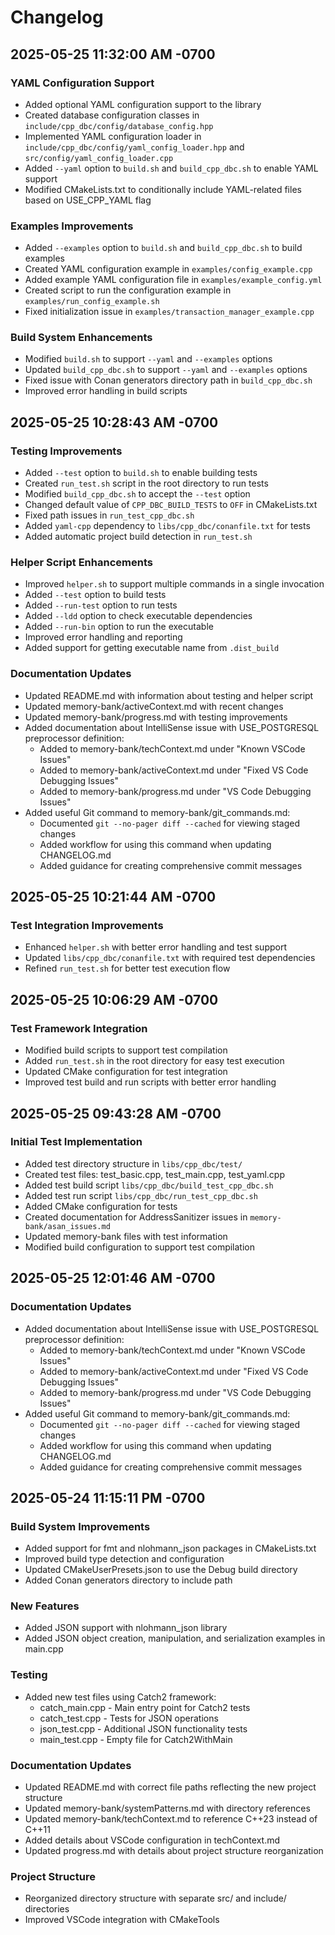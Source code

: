 # Changelog

## 2025-05-25 11:32:00 AM -0700

### YAML Configuration Support
* Added optional YAML configuration support to the library
* Created database configuration classes in `include/cpp_dbc/config/database_config.hpp`
* Implemented YAML configuration loader in `include/cpp_dbc/config/yaml_config_loader.hpp` and `src/config/yaml_config_loader.cpp`
* Added `--yaml` option to `build.sh` and `build_cpp_dbc.sh` to enable YAML support
* Modified CMakeLists.txt to conditionally include YAML-related files based on USE_CPP_YAML flag

### Examples Improvements
* Added `--examples` option to `build.sh` and `build_cpp_dbc.sh` to build examples
* Created YAML configuration example in `examples/config_example.cpp`
* Added example YAML configuration file in `examples/example_config.yml`
* Created script to run the configuration example in `examples/run_config_example.sh`
* Fixed initialization issue in `examples/transaction_manager_example.cpp`

### Build System Enhancements
* Modified `build.sh` to support `--yaml` and `--examples` options
* Updated `build_cpp_dbc.sh` to support `--yaml` and `--examples` options
* Fixed issue with Conan generators directory path in `build_cpp_dbc.sh`
* Improved error handling in build scripts

## 2025-05-25 10:28:43 AM -0700

### Testing Improvements
* Added `--test` option to `build.sh` to enable building tests
* Created `run_test.sh` script in the root directory to run tests
* Modified `build_cpp_dbc.sh` to accept the `--test` option
* Changed default value of `CPP_DBC_BUILD_TESTS` to `OFF` in CMakeLists.txt
* Fixed path issues in `run_test_cpp_dbc.sh`
* Added `yaml-cpp` dependency to `libs/cpp_dbc/conanfile.txt` for tests
* Added automatic project build detection in `run_test.sh`

### Helper Script Enhancements
* Improved `helper.sh` to support multiple commands in a single invocation
* Added `--test` option to build tests
* Added `--run-test` option to run tests
* Added `--ldd` option to check executable dependencies
* Added `--run-bin` option to run the executable
* Improved error handling and reporting
* Added support for getting executable name from `.dist_build`

### Documentation Updates
* Updated README.md with information about testing and helper script
* Updated memory-bank/activeContext.md with recent changes
* Updated memory-bank/progress.md with testing improvements
* Added documentation about IntelliSense issue with USE_POSTGRESQL preprocessor definition:
  * Added to memory-bank/techContext.md under "Known VSCode Issues"
  * Added to memory-bank/activeContext.md under "Fixed VS Code Debugging Issues"
  * Added to memory-bank/progress.md under "VS Code Debugging Issues"
* Added useful Git command to memory-bank/git_commands.md:
  * Documented `git --no-pager diff --cached` for viewing staged changes
  * Added workflow for using this command when updating CHANGELOG.md
  * Added guidance for creating comprehensive commit messages

## 2025-05-25 10:21:44 AM -0700

### Test Integration Improvements
* Enhanced `helper.sh` with better error handling and test support
* Updated `libs/cpp_dbc/conanfile.txt` with required test dependencies
* Refined `run_test.sh` for better test execution flow

## 2025-05-25 10:06:29 AM -0700

### Test Framework Integration
* Modified build scripts to support test compilation
* Added `run_test.sh` in the root directory for easy test execution
* Updated CMake configuration for test integration
* Improved test build and run scripts with better error handling

## 2025-05-25 09:43:28 AM -0700

### Initial Test Implementation
* Added test directory structure in `libs/cpp_dbc/test/`
* Created test files: test_basic.cpp, test_main.cpp, test_yaml.cpp
* Added test build script `libs/cpp_dbc/build_test_cpp_dbc.sh`
* Added test run script `libs/cpp_dbc/run_test_cpp_dbc.sh`
* Added CMake configuration for tests
* Created documentation for AddressSanitizer issues in `memory-bank/asan_issues.md`
* Updated memory-bank files with test information
* Modified build configuration to support test compilation

## 2025-05-25 12:01:46 AM -0700

### Documentation Updates
* Added documentation about IntelliSense issue with USE_POSTGRESQL preprocessor definition:
  * Added to memory-bank/techContext.md under "Known VSCode Issues"
  * Added to memory-bank/activeContext.md under "Fixed VS Code Debugging Issues"
  * Added to memory-bank/progress.md under "VS Code Debugging Issues"
* Added useful Git command to memory-bank/git_commands.md:
  * Documented `git --no-pager diff --cached` for viewing staged changes
  * Added workflow for using this command when updating CHANGELOG.md
  * Added guidance for creating comprehensive commit messages

## 2025-05-24 11:15:11 PM -0700

### Build System Improvements
* Added support for fmt and nlohmann_json packages in CMakeLists.txt
* Improved build type detection and configuration
* Updated CMakeUserPresets.json to use the Debug build directory
* Added Conan generators directory to include path

### New Features
* Added JSON support with nlohmann_json library
* Added JSON object creation, manipulation, and serialization examples in main.cpp

### Testing
* Added new test files using Catch2 framework:
  * catch_main.cpp - Main entry point for Catch2 tests
  * catch_test.cpp - Tests for JSON operations
  * json_test.cpp - Additional JSON functionality tests
  * main_test.cpp - Empty file for Catch2WithMain

### Documentation Updates
* Updated README.md with correct file paths reflecting the new project structure
* Updated memory-bank/systemPatterns.md with directory references
* Updated memory-bank/techContext.md to reference C++23 instead of C++11
* Added details about VSCode configuration in techContext.md
* Updated progress.md with details about project structure reorganization

### Project Structure
* Reorganized directory structure with separate src/ and include/ directories
* Improved VSCode integration with CMakeTools